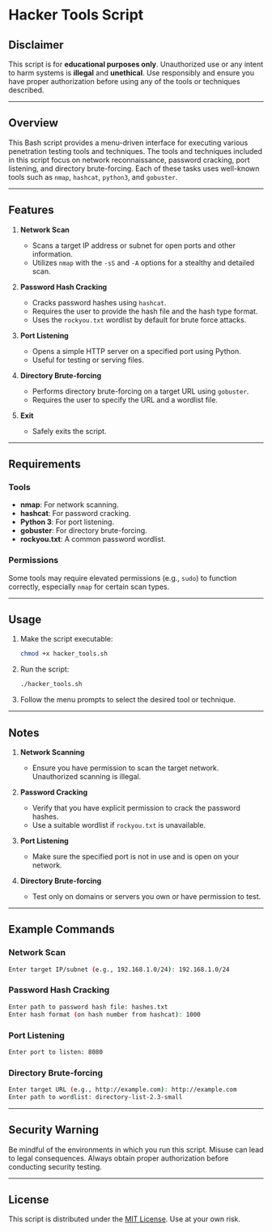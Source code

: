 # Hacker Tools Script

## Disclaimer
This script is for **educational purposes only**. Unauthorized use or any intent to harm systems is **illegal** and **unethical**. Use responsibly and ensure you have proper authorization before using any of the tools or techniques described.

---

## Overview
This Bash script provides a menu-driven interface for executing various penetration testing tools and techniques. The tools and techniques included in this script focus on network reconnaissance, password cracking, port listening, and directory brute-forcing. Each of these tasks uses well-known tools such as `nmap`, `hashcat`, `python3`, and `gobuster`.

---

## Features
1. **Network Scan**
   - Scans a target IP address or subnet for open ports and other information.
   - Utilizes `nmap` with the `-sS` and `-A` options for a stealthy and detailed scan.

2. **Password Hash Cracking**
   - Cracks password hashes using `hashcat`.
   - Requires the user to provide the hash file and the hash type format.
   - Uses the `rockyou.txt` wordlist by default for brute force attacks.

3. **Port Listening**
   - Opens a simple HTTP server on a specified port using Python.
   - Useful for testing or serving files.

4. **Directory Brute-forcing**
   - Performs directory brute-forcing on a target URL using `gobuster`.
   - Requires the user to specify the URL and a wordlist file.

5. **Exit**
   - Safely exits the script.

---

## Requirements
### Tools
- **nmap**: For network scanning.
- **hashcat**: For password cracking.
- **Python 3**: For port listening.
- **gobuster**: For directory brute-forcing.
- **rockyou.txt**: A common password wordlist.

### Permissions
Some tools may require elevated permissions (e.g., `sudo`) to function correctly, especially `nmap` for certain scan types.

---

## Usage
1. Make the script executable:
   ```bash
   chmod +x hacker_tools.sh
   ```

2. Run the script:
   ```bash
   ./hacker_tools.sh
   ```

3. Follow the menu prompts to select the desired tool or technique.

---

## Notes
1. **Network Scanning**
   - Ensure you have permission to scan the target network. Unauthorized scanning is illegal.

2. **Password Cracking**
   - Verify that you have explicit permission to crack the password hashes.
   - Use a suitable wordlist if `rockyou.txt` is unavailable.

3. **Port Listening**
   - Make sure the specified port is not in use and is open on your network.

4. **Directory Brute-forcing**
   - Test only on domains or servers you own or have permission to test.

---

## Example Commands
### Network Scan
```bash
Enter target IP/subnet (e.g., 192.168.1.0/24): 192.168.1.0/24
```

### Password Hash Cracking
```bash
Enter path to password hash file: hashes.txt
Enter hash format (on hash number from hashcat): 1000
```

### Port Listening
```bash
Enter port to listen: 8080
```

### Directory Brute-forcing
```bash
Enter target URL (e.g., http://example.com): http://example.com
Enter path to wordlist: directory-list-2.3-small
```

---

## Security Warning
Be mindful of the environments in which you run this script. Misuse can lead to legal consequences. Always obtain proper authorization before conducting security testing.

---

## License
This script is distributed under the [MIT License](https://opensource.org/licenses/MIT). Use at your own risk.

